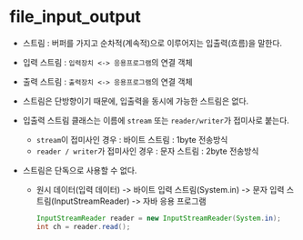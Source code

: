 # file_input_output

* 스트림 : 버퍼를 가지고 순차적(계속적)으로 이루어지는 입출력(흐름)을 말한다.

* 입력 스트림 : ``입력장치 <-> 응용프로그램``의 연결 객체

* 출력 스트림 : ``출력장치 <-> 응용프로그램``의 연결 객체

* 스트림은 단방향이기 때문에, 입출력을 동시에 가능한 스트림은 없다.

* 입출력 스트림 클래스는 이름에 ``stream`` 또는 ``reader/writer``가 접미사로 붙는다.
	
	* ``stream``이 접미사인 경우 : 바이트 스트림 : 1byte 전송방식
	* ``reader / writer``가 접미사인 경우 : 문자 스트림 : 2byte 전송방식
	
* 스트림은 단독으로 사용할 수 없다.

	* 원시 데이터(입력 데이터) -> 바이트 입력 스트림(System.in) 
		-> 문자 입력 스트림(InputStreamReader) -> 자바 응용 프로그램
		```java
		InputStreamReader reader = new InputStreamReader(System.in);
		int ch = reader.read();
		```
		